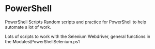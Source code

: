# PowerShell
PowerShell Scripts
Random scripts and practice for PowerShell to help automate a lot of work. 

Lots of scripts to work with the Selenium Webdriver, general functions in the Modules\PowerShellSelenium.ps1
